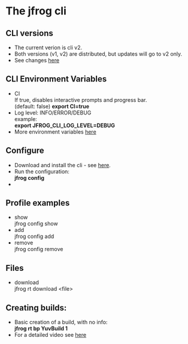 
# The jfrog cli

## CLI versions
- The current verion is cli v2.
- Both versions (v1, v2) are distributed, but updates will go to v2 only.
- See changes [here](https://www.jfrog.com/confluence/display/CLI/JFrog+CLI#JFrogCLI-ListofchangesinJFrogCLIv2)

## CLI Environment Variables

- CI  
If true, disables interactive prompts and progress bar.  
(default: false)
**export CI=true**
- Log level:  INFO/ERROR/DEBUG  
example:  
**export JFROG_CLI_LOG_LEVEL=DEBUG**
- More environment variables [here](https://www.jfrog.com/confluence/display/CLI/JFrog+CLI#JFrogCLI-EnvironmentVariables)

## Configure

- Download and install the cli - see [here](https://www.jfrog.com/confluence/display/CLI/JFrog+CLI#JFrogCLI-General).  
- Run the configuration:  
**jfrog  config**
- 

## Profile examples

- show  
jfrog config show
- add  
jfrog config add
- remove  
jfrog config remove

## Files

- download  
jfrog rt download \<file\>


## Creating builds:

- Basic creation of a build, with no info:  
**jfrog rt bp YuvBuild 1**
- For a detailed video see [here](https://www.youtube.com/watch?v=n9nAl4ofUfs)